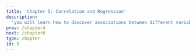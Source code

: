 ```yaml
---
title: 'Chapter 5: Correlation and Regression'
description:
  'you will learn how to discover associations between different variables in a population and some ways to predict measurements on the basis of your knowledge of the associated variables.'
prev: /chapter4
next: /chapter6
type: chapter
id: 5
---
```

